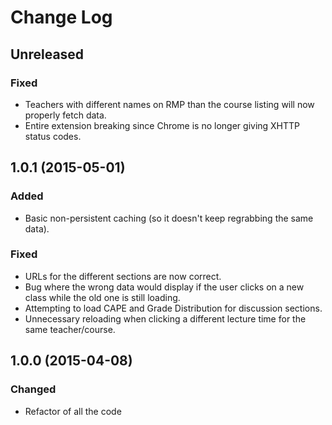 # Change Log

## Unreleased
### Fixed
- Teachers with different names on RMP than the course listing will now properly fetch data.
- Entire extension breaking since Chrome is no longer giving XHTTP status codes.

## 1.0.1 (2015-05-01)
### Added
- Basic non-persistent caching (so it doesn't keep regrabbing the same data).

### Fixed
- URLs for the different sections are now correct.
- Bug where the wrong data would display if the user clicks on a new class while the old one is still loading.
- Attempting to load CAPE and Grade Distribution for discussion sections.
- Unnecessary reloading when clicking a different lecture time for the same teacher/course. 

## 1.0.0 (2015-04-08)
### Changed
- Refactor of all the code
